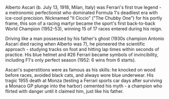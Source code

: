 Alberto Ascari (b. July 13, 1918, Milan, Italy) was Ferrari's first true legend - a metronomic perfectionist who dominated Formula 1's deadliest era with ice-cool precision. Nicknamed "Il Ciccio" ("The Chubby One") for his portly frame, this son of a racing martyr became the sport's first back-to-back World Champion (1952-53), winning 15 of 17 races entered during his reign.

Driving like a man possessed by his father's ghost (1930s champion Antonio Ascari died racing when Alberto was 7), he pioneered the scientific approach - studying tracks on foot and hitting lap times within seconds of practice. His blue helmet and #26 Ferrari became symbols of invincibility, including F1's only perfect season (1952: 6 wins from 6 starts).

Ascari's superstitions were as famous as his skills: he knocked on wood before races, avoided black cats, and always wore blue underwear. His tragic 1955 death at Monza (testing a Ferrari sports car days after surviving a Monaco GP plunge into the harbor) cemented his myth - a champion who flirted with danger until it claimed him, just like his father.